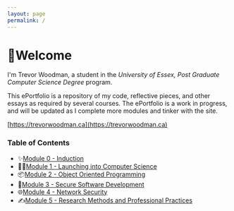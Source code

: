 ```yaml
---
layout: page
permalink: /
---
```


# 👋Welcome

I'm Trevor Woodman, a student in the _University of Essex, Post Graduate Computer Science Degree_ program.

This ePortfolio is a repository of my code, reflective pieces, and other essays as required by several courses. The ePortfolio is a work in progress, and will be updated as I complete more modules and tinker with the site.

[https://trevorwoodman.ca](https://trevorwoodman.ca)

### Table of Contents

- ✨[Module 0 - Induction](/pages/module0.html)
- 🧑‍💻[Module 1 - Launching into Computer Science](/pages/module1.html)
- 📦[Module 2 - Object Oriented Programming](/pages/module2.html)
- 🔏[Module 3 - Secure Software Development](/pages/module3.html)
- 🌐[Module 4 - Network Security](/pages/module4.html)
- ✍️[Module 5 - Research Methods and Professional Practices](/pages/module5.html)

